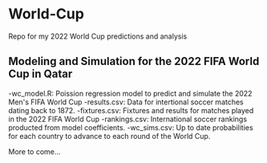 # World-Cup
Repo for my 2022 World Cup predictions and analysis

## Modeling and Simulation for the 2022 FIFA World Cup in Qatar
-wc_model.R: Poission regression model to predict and simulate the 2022 Men's FIFA World Cup
-results.csv: Data for intertional soccer matches dating back to 1872.
-fixtures.csv: Fixtures and results for matches played in the 2022 FIFA World Cup
-rankings.csv: International soccer rankings producted from model coefficients.
-wc_sims.csv: Up to date probabilities for each country to advance to each round of the World Cup.

More to come...
